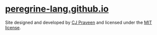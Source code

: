# [peregrine-lang.github.io](https://peregrine-lang.github.io/)

Site designed and developed by [CJ Praveen](https://github.com/cj-praveen) and licensed under the [MIT license](https://mit-license.org/).
